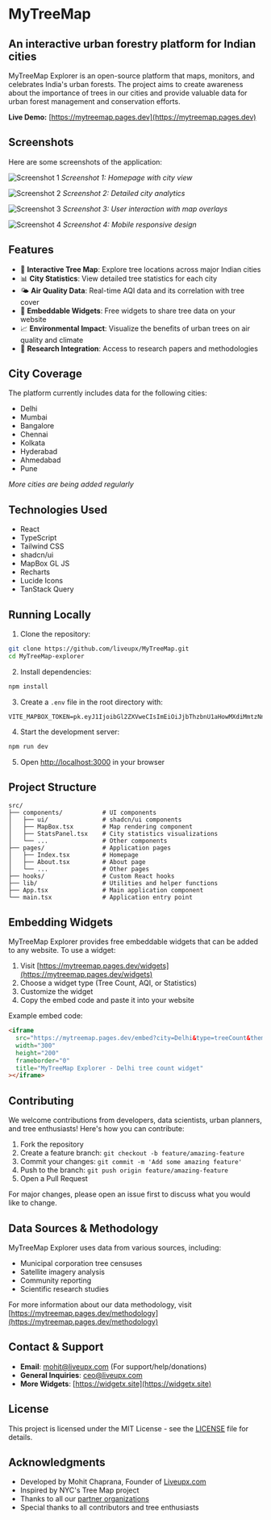 
# MyTreeMap



## An interactive urban forestry platform for Indian cities

MyTreeMap Explorer is an open-source platform that maps, monitors, and celebrates India's urban forests. The project aims to create awareness about the importance of trees in our cities and provide valuable data for urban forest management and conservation efforts.

**Live Demo:** [https://mytreemap.pages.dev](https://mytreemap.pages.dev)

## Screenshots
Here are some screenshots of the application:

![Screenshot 1](./public/ss1.png)
*Screenshot 1: Homepage with city view*

![Screenshot 2](./public/ss2.png)
*Screenshot 2: Detailed city analytics*

![Screenshot 3](./public/ss3.png)
*Screenshot 3: User interaction with map overlays*

![Screenshot 4](./public/ss4.png)
*Screenshot 4: Mobile responsive design*


## Features

- 🌳 **Interactive Tree Map**: Explore tree locations across major Indian cities
- 📊 **City Statistics**: View detailed tree statistics for each city
- 🌤️ **Air Quality Data**: Real-time AQI data and its correlation with tree cover
- 📱 **Embeddable Widgets**: Free widgets to share tree data on your website
- 📈 **Environmental Impact**: Visualize the benefits of urban trees on air quality and climate
- 📝 **Research Integration**: Access to research papers and methodologies

## City Coverage

The platform currently includes data for the following cities:

- Delhi
- Mumbai
- Bangalore
- Chennai
- Kolkata
- Hyderabad
- Ahmedabad
- Pune

*More cities are being added regularly*

## Technologies Used

- React
- TypeScript
- Tailwind CSS
- shadcn/ui
- MapBox GL JS
- Recharts
- Lucide Icons
- TanStack Query

## Running Locally

1. Clone the repository:

```bash
git clone https://github.com/liveupx/MyTreeMap.git
cd MyTreeMap-explorer
```

2. Install dependencies:

```bash
npm install
```

3. Create a `.env` file in the root directory with:

```
VITE_MAPBOX_TOKEN=pk.eyJ1IjoibGl2ZXVweCIsImEiOiJjbThzbnU1aHowMXdiMmtzNnZrbnJ2bG93In0.dq6Z_8Cf7pj19tDqCWp9hQ
```

4. Start the development server:

```bash
npm run dev
```

5. Open [http://localhost:3000](http://localhost:3000) in your browser

## Project Structure

```
src/
├── components/           # UI components
│   ├── ui/               # shadcn/ui components
│   ├── MapBox.tsx        # Map rendering component
│   ├── StatsPanel.tsx    # City statistics visualizations
│   └── ...               # Other components
├── pages/                # Application pages
│   ├── Index.tsx         # Homepage
│   ├── About.tsx         # About page
│   └── ...               # Other pages
├── hooks/                # Custom React hooks
├── lib/                  # Utilities and helper functions
├── App.tsx               # Main application component
└── main.tsx              # Application entry point
```

## Embedding Widgets

MyTreeMap Explorer provides free embeddable widgets that can be added to any website. To use a widget:

1. Visit [https://mytreemap.pages.dev/widgets](https://mytreemap.pages.dev/widgets)
2. Choose a widget type (Tree Count, AQI, or Statistics)
3. Customize the widget
4. Copy the embed code and paste it into your website

Example embed code:

```html
<iframe 
  src="https://mytreemap.pages.dev/embed?city=Delhi&type=treeCount&theme=light" 
  width="300" 
  height="200" 
  frameborder="0"
  title="MyTreeMap Explorer - Delhi tree count widget"
></iframe>
```

## Contributing

We welcome contributions from developers, data scientists, urban planners, and tree enthusiasts! Here's how you can contribute:

1. Fork the repository
2. Create a feature branch: `git checkout -b feature/amazing-feature`
3. Commit your changes: `git commit -m 'Add some amazing feature'`
4. Push to the branch: `git push origin feature/amazing-feature`
5. Open a Pull Request

For major changes, please open an issue first to discuss what you would like to change.

## Data Sources & Methodology

MyTreeMap Explorer uses data from various sources, including:

- Municipal corporation tree censuses
- Satellite imagery analysis
- Community reporting
- Scientific research studies

For more information about our data methodology, visit [https://mytreemap.pages.dev/methodology](https://mytreemap.pages.dev/methodology)

## Contact & Support

- **Email**: mohit@liveupx.com (For support/help/donations)
- **General Inquiries**: ceo@liveupx.com
- **More Widgets**: [https://widgetx.site](https://widgetx.site)

## License

This project is licensed under the MIT License - see the [LICENSE](LICENSE) file for details.

## Acknowledgments

- Developed by Mohit Chaprana, Founder of [Liveupx.com](https://liveupx.com)
- Inspired by NYC's Tree Map project
- Thanks to all our [partner organizations](https://mytreemap.pages.dev/partners)
- Special thanks to all contributors and tree enthusiasts
